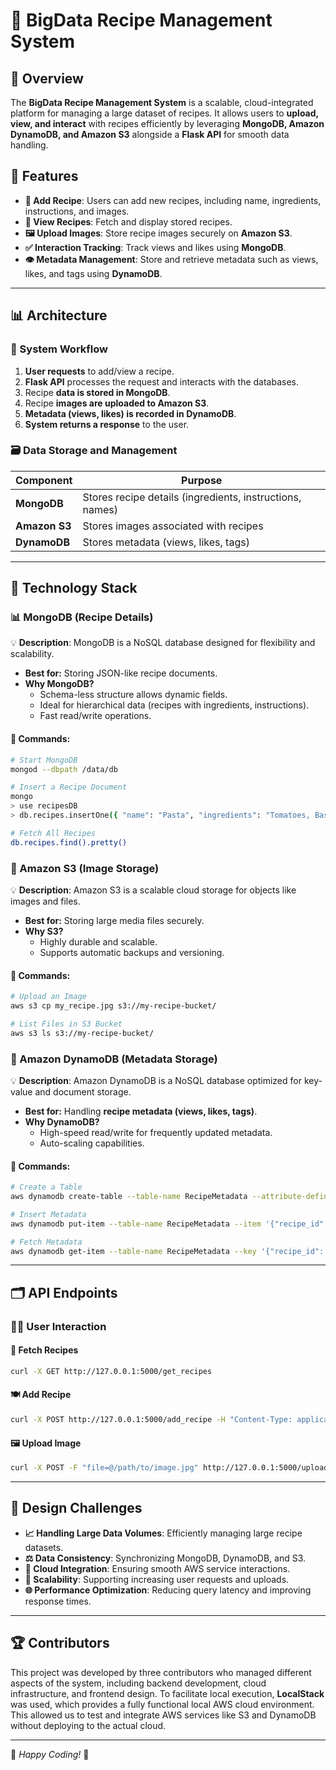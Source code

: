 # 🌟 BigData Recipe Management System

## 🍔 Overview
The **BigData Recipe Management System** is a scalable, cloud-integrated platform for managing a large dataset of recipes. It allows users to **upload, view, and interact** with recipes efficiently by leveraging **MongoDB, Amazon DynamoDB, and Amazon S3** alongside a **Flask API** for smooth data handling.

## 📅 Features
- **🍲 Add Recipe**: Users can add new recipes, including name, ingredients, instructions, and images.
- **📝 View Recipes**: Fetch and display stored recipes.
- **🖼️ Upload Images**: Store recipe images securely on **Amazon S3**.
- **✅ Interaction Tracking**: Track views and likes using **MongoDB**.
- **👁️ Metadata Management**: Store and retrieve metadata such as views, likes, and tags using **DynamoDB**.

---

## 📊 Architecture
### 🏢 System Workflow
1. **User requests** to add/view a recipe.
2. **Flask API** processes the request and interacts with the databases.
3. Recipe **data is stored in MongoDB**.
4. Recipe **images are uploaded to Amazon S3**.
5. **Metadata (views, likes) is recorded in DynamoDB**.
6. **System returns a response** to the user.

### 🗃️ Data Storage and Management
| Component    | Purpose |
|-------------|---------|
| **MongoDB** | Stores recipe details (ingredients, instructions, names) |
| **Amazon S3** | Stores images associated with recipes |
| **DynamoDB** | Stores metadata (views, likes, tags) |

---

## 📝 Technology Stack
### 📊 MongoDB (Recipe Details)
💡 **Description**: MongoDB is a NoSQL database designed for flexibility and scalability.
- **Best for:** Storing JSON-like recipe documents.
- **Why MongoDB?**
  - Schema-less structure allows dynamic fields.
  - Ideal for hierarchical data (recipes with ingredients, instructions).
  - Fast read/write operations.

#### 💪 Commands:
```bash
# Start MongoDB
mongod --dbpath /data/db

# Insert a Recipe Document
mongo
> use recipesDB
> db.recipes.insertOne({ "name": "Pasta", "ingredients": "Tomatoes, Basil, Olive Oil", "instructions": "Boil pasta and mix." })

# Fetch All Recipes
db.recipes.find().pretty()
```

### 🏢 Amazon S3 (Image Storage)
💡 **Description**: Amazon S3 is a scalable cloud storage for objects like images and files.
- **Best for:** Storing large media files securely.
- **Why S3?**
  - Highly durable and scalable.
  - Supports automatic backups and versioning.

#### 💪 Commands:
```bash
# Upload an Image
aws s3 cp my_recipe.jpg s3://my-recipe-bucket/

# List Files in S3 Bucket
aws s3 ls s3://my-recipe-bucket/
```

### 🔢 Amazon DynamoDB (Metadata Storage)
💡 **Description**: Amazon DynamoDB is a NoSQL database optimized for key-value and document storage.
- **Best for:** Handling **recipe metadata (views, likes, tags)**.
- **Why DynamoDB?**
  - High-speed read/write for frequently updated metadata.
  - Auto-scaling capabilities.

#### 💪 Commands:
```bash
# Create a Table
aws dynamodb create-table --table-name RecipeMetadata --attribute-definitions AttributeName=recipe_id,AttributeType=S --key-schema AttributeName=recipe_id,KeyType=HASH --billing-mode PAY_PER_REQUEST

# Insert Metadata
aws dynamodb put-item --table-name RecipeMetadata --item '{"recipe_id": {"S": "1"}, "views": {"N": "10"}, "likes": {"N": "5"}}'

# Fetch Metadata
aws dynamodb get-item --table-name RecipeMetadata --key '{"recipe_id": {"S": "1"}}'
```

---

## 🗂 API Endpoints
### 👨‍💻 User Interaction
#### 🔄 Fetch Recipes
```bash
curl -X GET http://127.0.0.1:5000/get_recipes
```
#### 🍽️ Add Recipe
```bash
curl -X POST http://127.0.0.1:5000/add_recipe -H "Content-Type: application/json" -d '{"recipe_id": "2", "name": "Spaghetti Bolognese", "ingredients": "Spaghetti, Beef, Tomato Sauce", "instructions": "Cook pasta, make sauce, mix.", "image_url": "s3://my-recipe-bucket/spaghetti.jpg"}'
```
#### 🖼️ Upload Image
```bash
curl -X POST -F "file=@/path/to/image.jpg" http://127.0.0.1:5000/upload_file
```

---

## 🔧 Design Challenges
- **📈 Handling Large Data Volumes**: Efficiently managing large recipe datasets.
- **⚖️ Data Consistency**: Synchronizing MongoDB, DynamoDB, and S3.
- **🏢 Cloud Integration**: Ensuring smooth AWS service interactions.
- **🚀 Scalability**: Supporting increasing user requests and uploads.
- **🌐 Performance Optimization**: Reducing query latency and improving response times.

---

## 🏆 Contributors
This project was developed by three contributors who managed different aspects of the system, including backend development, cloud infrastructure, and frontend design. To facilitate local execution, **LocalStack** was used, which provides a fully functional local AWS cloud environment. This allowed us to test and integrate AWS services like S3 and DynamoDB without deploying to the actual cloud.

---

💪 *Happy Coding!* 💪

